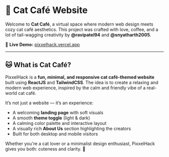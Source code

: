# 🐾 Cat Café Website

Welcome to **Cat Café**, a virtual space where modern web design meets cozy cat café aesthetics. This project was crafted with love, coffee, and a lot of tail-wagging creativity by **@ravipatel94** and **@snyatharth2005**.

🔗 **Live Demo:** [pixxelhack.vercel.app](https://pixxelhack.vercel.app/)

---

## 🐱 What is Cat Café?

PixxelHack is a **fun, minimal, and responsive cat café-themed website** built using **ReactJS** and **TailwindCSS**. The idea is to create a relaxing and modern web experience, inspired by the calm and friendly vibe of a real-world cat café.

It’s not just a website — it’s an experience:

- A welcoming **landing page** with soft visuals  
- A smooth **theme toggle** (light & dark)  
- A calming color palette and interactive layout  
- A visually rich **About Us** section highlighting the creators  
- Built for both desktop and mobile visitors

Whether you're a cat lover or a minimalist design enthusiast, PixxelHack gives you both: cuteness and clarity. 🐾



